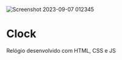 ![Screenshot 2023-09-07 012345](https://github.com/SrKossatz/Clock/assets/113392841/1a7964ad-b9e7-4ff1-9fea-4fbe55e197eb)
# Clock
Relógio desenvolvido com HTML, CSS e JS
